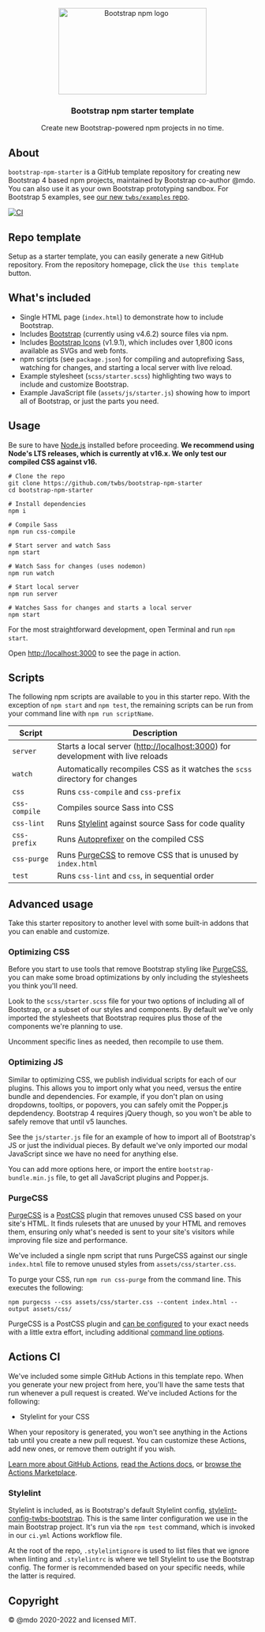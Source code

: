 <p align="center">
  <img src=".github/logo.png" width="300" height="175" alt="Bootstrap npm logo">
</p>

<h3 align="center">Bootstrap npm starter template</h3>

<p align="center">Create new Bootstrap-powered npm projects in no time.</p>

## About

`bootstrap-npm-starter` is a GitHub template repository for creating new Bootstrap 4 based npm projects, maintained by Bootstrap co-author @mdo. You can also use it as your own Bootstrap prototyping sandbox. For Bootstrap 5 examples, see [our new `twbs/examples` repo](https://github.com/twbs/examples).

[![CI](https://github.com/twbs/bootstrap-npm-starter/actions/workflows/ci.yml/badge.svg)](https://github.com/twbs/bootstrap-npm-starter/actions/workflows/ci.yml?query=branch%3Amain)

## Repo template

Setup as a starter template, you can easily generate a new GitHub repository. From the repository homepage, click the `Use this template` button.

## What's included

- Single HTML page (`index.html`) to demonstrate how to include Bootstrap.
- Includes [Bootstrap](https://getbootstrap.com) (currently using v4.6.2) source files via npm.
- Includes [Bootstrap Icons](https://icons.getbootstrap.com) (v1.9.1), which includes over 1,800 icons available as SVGs and web fonts.
- npm scripts (see `package.json`) for compiling and autoprefixing Sass, watching for changes, and starting a local server with live reload.
- Example stylesheet (`scss/starter.scss`) highlighting two ways to include and customize Bootstrap.
- Example JavaScript file (`assets/js/starter.js`) showing how to import all of Bootstrap, or just the parts you need.

## Usage

Be sure to have [Node.js](https://nodejs.org/) installed before proceeding. **We recommend using Node's LTS releases, which is currently at v16.x. We only test our compiled CSS against v16.**

```shell
# Clone the repo
git clone https://github.com/twbs/bootstrap-npm-starter
cd bootstrap-npm-starter

# Install dependencies
npm i

# Compile Sass
npm run css-compile

# Start server and watch Sass
npm start

# Watch Sass for changes (uses nodemon)
npm run watch

# Start local server
npm run server

# Watches Sass for changes and starts a local server
npm start
```

For the most straightforward development, open Terminal and run `npm start`.

Open <http://localhost:3000> to see the page in action.

## Scripts

The following npm scripts are available to you in this starter repo. With the exception of `npm start` and `npm test`, the remaining scripts can be run from your command line with `npm run scriptName`.

| Script | Description |
| --- | --- |
| `server` | Starts a local server (<http://localhost:3000>) for development with live reloads |
| `watch` | Automatically recompiles CSS as it watches the `scss` directory for changes |
| `css` | Runs `css-compile` and `css-prefix` |
| `css-compile` | Compiles source Sass into CSS |
| `css-lint` | Runs [Stylelint](https://stylelint.io) against source Sass for code quality |
| `css-prefix` | Runs [Autoprefixer](https://github.com/postcss/autoprefixer) on the compiled CSS |
| `css-purge` | Runs [PurgeCSS](https://purgecss.com) to remove CSS that is unused by `index.html` |
| `test` | Runs `css-lint` and `css`, in sequential order |

## Advanced usage

Take this starter repository to another level with some built-in addons that you can enable and customize.

### Optimizing CSS

Before you start to use tools that remove Bootstrap styling like [PurgeCSS](#purgecss), you can make some broad optimizations by only including the stylesheets you think you'll need.

Look to the `scss/starter.scss` file for your two options of including all of Bootstrap, or a subset of our styles and components. By default we've only imported the stylesheets that Bootstrap requires plus those of the components we're planning to use.

Uncomment specific lines as needed, then recompile to use them.

### Optimizing JS

Similar to optimizing CSS, we publish individual scripts for each of our plugins. This allows you to import only what you need, versus the entire bundle and dependencies. For example, if you don't plan on using dropdowns, tooltips, or popovers, you can safely omit the Popper.js depdendency. Bootstrap 4 requires jQuery though, so you won't be able to safely remove that until v5 launches.

See the `js/starter.js` file for an example of how to import all of Bootstrap's JS or just the individual pieces. By default we've only imported our modal JavaScript since we have no need for anything else.

You can add more options here, or import the entire `bootstrap-bundle.min.js` file, to get all JavaScript plugins and Popper.js.

### PurgeCSS

[PurgeCSS](https://purgecss.com/) is a [PostCSS](https://postcss.org) plugin that removes unused CSS based on your site's HTML. It finds rulesets that are unused by your HTML and removes them, ensuring only what's needed is sent to your site's visitors while improving file size and performance.

We've included a single npm script that runs PurgeCSS against our single `index.html` file to remove unused styles from `assets/css/starter.css`.

To purge your CSS, run `npm run css-purge` from the command line. This executes the following:

```shell
npm purgecss --css assets/css/starter.css --content index.html --output assets/css/
```

PurgeCSS is a PostCSS plugin and [can be configured](https://purgecss.com/configuration.html) to your exact needs with a little extra effort, including additional [command line options](https://purgecss.com/CLI.html).

## Actions CI

We've included some simple GitHub Actions in this template repo. When you generate your new project from here, you'll have the same tests that run whenever a pull request is created. We've included Actions for the following:

- Stylelint for your CSS

When your repository is generated, you won't see anything in the Actions tab until you create a new pull request. You can customize these Actions, add new ones, or remove them outright if you wish.

[Learn more about GitHub Actions](https://github.com/features/actions), [read the Actions docs](https://help.github.com/en/actions), or [browse the Actions Marketplace](https://github.com/marketplace/actions).

### Stylelint

Stylelint is included, as is Bootstrap's default Stylelint config, [stylelint-config-twbs-bootstrap](https://github.com/twbs/stylelint-config-twbs-bootstrap). This is the same linter configuration we use in the main Bootstrap project. It's run via the `npm test` command, which is invoked in our `ci.yml` Actions workflow file.

At the root of the repo, `.stylelintignore` is used to list files that we ignore when linting and `.stylelintrc` is where we tell Stylelint to use the Bootstrap config. The former is recommended based on your specific needs, while the latter is required.

## Copyright

&copy; @mdo 2020-2022 and licensed MIT.
